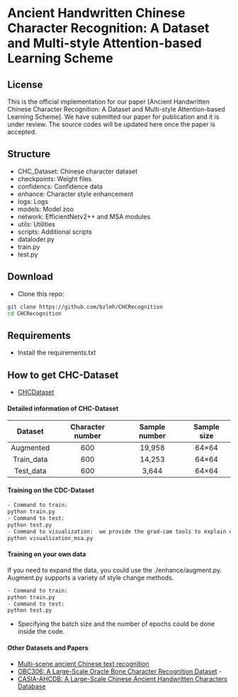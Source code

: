 # Ancient Handwritten Chinese Character Recognition: A Dataset and Multi-style  Attention-based Learning Scheme
## License
This is the official implementation for our paper [Ancient Handwritten Chinese Character Recognition: A Dataset and Multi-style  Attention-based Learning Scheme]. We have submitted our paper for publication and it is under review. The source codes will be updated here once the paper is accepted.
## Structure
- CHC_Dataset: Chinese character dataset
- checkpoints: Weight files
- confidencs: Confidence data
- enhance: Character style enhancement
- logs: Logs
- models: Model zoo
- network: EfficientNetv2++ and MSA modules
- utils: Utilities
- scripts: Additional scripts
- dataloder.py
- train.py
- test.py
## Download
- Clone this repo:
```bash
git clone https://github.com/bzlmh/CHCRecognition
cd CHCRecognition
```
## Requirements
- Install the requirements.txt

## How to get CHC-Dataset
- [CHCDataset](https://pan.baidu.com/s/1AG990agFmgl6jJhNrWJTkQ?pwd=vrdn)
#### Detailed information of CHC-Dataset
| Dataset    | Character number | Sample number | Sample size |
|:----------:|:----------------:|:-------------:|:-----------:|
| Augmented  |       600        |    19,958     |    64×64    |
| Train_data |       600        |    14,253     |    64×64    |
| Test_data  |       600        |     3,644     |    64×64    |
#### Training on the CDC-Dataset
```bash
- Command to train:
python train.py 
- Command to test: 
python test.py
- Command to visualization:  we provide the grad-cam tools to explain our attention mechanism
python visualization_msa.py
```

#### Training on your own data
If you need to expand the data, you could use the ./enhance/augment.py. Augment.py supports a variety of style change methods.

```bash
- Command to train:
python train.py 
- Command to test:
python test.py
```
- Specifying the batch size and the number of epochs could be done inside the code.
#### Other Datasets and Papers
- [Multi-scene ancient Chinese text recognition](https://1drv.ms/u/s!AqAU14ep3HF7bhNy8KcOtjfEpbI) 
- [OBC306: A Large-Scale Oracle Bone Character Recognition Dataset](https://www.omniglot.com/chinese/jiaguwen.htm) -
- [CASIA-AHCDB: A Large-Scale Chinese Ancient Handwritten Characters Database](http://www.nlpr.ia.ac.cn/databases/handwriting/Offline_database.html)

